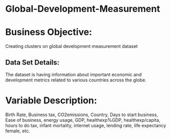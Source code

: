 # Global-Development-Measurement

# Business Objective: 

Creating clusters on global development measurement dataset

## Data Set Details:

The dataset is having information about important economic and development metrics related to various countries across the globe. 

# Variable Description:

Birth Rate, Business tax, CO2emissions, Country, Days to start business, Ease of business, energy usage, GDP, healthexp%GDP, healthexp/capita, hours to do tax, infant mortality, internet usage, lending rate, life expectancy female, etc.

